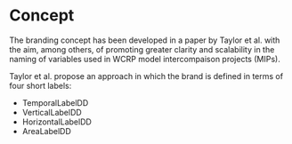 # Concept

The branding concept has been developed in a paper by Taylor et al. with the aim, among others, of promoting greater clarity and scalability in the naming of variables used in WCRP model intercompaison projects (MIPs).

Taylor et al. propose an approach in which the brand is defined in terms of four short labels:

* TemporalLabelDD
* VerticalLabelDD
* HorizontalLabelDD
* AreaLabelDD


